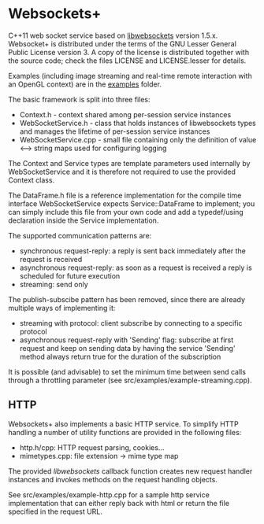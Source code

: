 Websockets+
===========

C++11 web socket service based on [libwebsockets](https://github.com/warmcat/libwebsockets) version 1.5.x.
Websocket+ is distributed under the terms of the GNU Lesser General Public License version 3. A copy of the license is distributed together with the source code; check
the files LICENSE and LICENSE.lesser for details.

Examples (including image streaming and real-time remote interaction with an OpenGL context) are in the [examples](src/examples) folder.  

The basic framework is split into three files:

* Context.h - context shared among per-session service instances
* WebSocketService.h - class that holds instances of libwebsockets types and
  manages the lifetime of per-session service instances
* WebSocketService.cpp - small file containing only the definition of 
  value <--> string maps used for configuring logging

The Context and Service types are template parameters used internally by
WebSocketService and it is therefore not required to use the provided Context
class.

The DataFrame.h file is a reference implementation for the compile time
interface WebSocketService expects Service::DataFrame to implement; you
can simply include this file from your own code and add a typedef/using
declaration inside the Service implementation.

The supported communication patterns are:

* synchronous request-reply: a reply is sent back immediately after the request
  is received
* asynchronous request-reply: as soon as a request is received a reply is 
  scheduled for future execution
* streaming: send only    

The publish-subscibe pattern has been removed, since there are already multiple
ways of implementing it:

* streaming with protocol: client subscribe by connecting to a specific protocol
* asynchronous request-reply with 'Sending' flag: subscribe at first request
  and keep on sending data by having the service 'Sending' method always
  return true for the duration of the subscription

It is possible (and advisable) to set the minimum time between send calls
through a throttling parameter (see src/examples/example-streaming.cpp).

HTTP
----

Websockets+ also implements a basic HTTP service. To simplify HTTP handling
a number of utility functions are provided in the following files:

* http.h/cpp: HTTP request parsing, cookies...
* mimetypes.cpp: file extension -> mime type map

The provided *libwebsockets* callback function creates new request handler
instances and invokes methods on the request handling objects.

See src/examples/example-http.cpp for a sample http service implementation that
can either reply back with html or return the file specified in the request URL.













